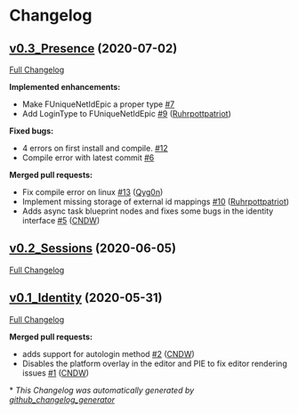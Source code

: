 # Changelog

## [v0.3_Presence](https://github.com/Ruhrpottpatriot/OnlineSubsystemEpic/tree/v0.3_Presence) (2020-07-02)

[Full Changelog](https://github.com/Ruhrpottpatriot/OnlineSubsystemEpic/compare/v0.2_Sessions...v0.3_Presence)

**Implemented enhancements:**

- Make FUniqueNetIdEpic a proper type [\#7](https://github.com/Ruhrpottpatriot/OnlineSubsystemEpic/issues/7)
- Add LoginType to FUniqueNetIdEpic [\#9](https://github.com/Ruhrpottpatriot/OnlineSubsystemEpic/pull/9) ([Ruhrpottpatriot](https://github.com/Ruhrpottpatriot))

**Fixed bugs:**

- 4 errors on first install and compile. [\#12](https://github.com/Ruhrpottpatriot/OnlineSubsystemEpic/issues/12)
- Compile error with latest commit [\#6](https://github.com/Ruhrpottpatriot/OnlineSubsystemEpic/issues/6)

**Merged pull requests:**

- Fix compile error on linux [\#13](https://github.com/Ruhrpottpatriot/OnlineSubsystemEpic/pull/13) ([Qyg0n](https://github.com/Qyg0n))
- Implement missing storage of external id mappings [\#10](https://github.com/Ruhrpottpatriot/OnlineSubsystemEpic/pull/10) ([Ruhrpottpatriot](https://github.com/Ruhrpottpatriot))
- Adds async task blueprint nodes and fixes some bugs in the identity interface [\#5](https://github.com/Ruhrpottpatriot/OnlineSubsystemEpic/pull/5) ([CNDW](https://github.com/CNDW))

## [v0.2_Sessions](https://github.com/Ruhrpottpatriot/OnlineSubsystemEpic/tree/v0.2_Sessions) (2020-06-05)

[Full Changelog](https://github.com/Ruhrpottpatriot/OnlineSubsystemEpic/compare/v0.1_Identity...v0.2_Sessions)

## [v0.1_Identity](https://github.com/Ruhrpottpatriot/OnlineSubsystemEpic/tree/v0.1_Identity) (2020-05-31)

[Full Changelog](https://github.com/Ruhrpottpatriot/OnlineSubsystemEpic/compare/8b42b9d3f047675181bf70758d49541d40deb22d...v0.1_Identity)

**Merged pull requests:**

- adds support for autologin method [\#2](https://github.com/Ruhrpottpatriot/OnlineSubsystemEpic/pull/2) ([CNDW](https://github.com/CNDW))
- Disables the platform overlay in the editor and PIE to fix editor rendering issues [\#1](https://github.com/Ruhrpottpatriot/OnlineSubsystemEpic/pull/1) ([CNDW](https://github.com/CNDW))



\* *This Changelog was automatically generated by [github_changelog_generator](https://github.com/github-changelog-generator/github-changelog-generator)*
